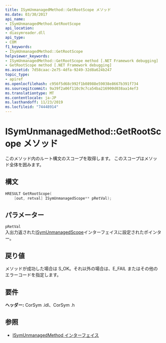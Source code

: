 ```yaml
---
title: ISymUnmanagedMethod::GetRootScope メソッド
ms.date: 03/30/2017
api_name:
- ISymUnmanagedMethod.GetRootScope
api_location:
- diasymreader.dll
api_type:
- COM
f1_keywords:
- ISymUnmanagedMethod::GetRootScope
helpviewer_keywords:
- ISymUnmanagedMethod::GetRootScope method [.NET Framework debugging]
- GetRootScope method [.NET Framework debugging]
ms.assetid: 7d58caac-2e75-4dfa-9249-32d8a624b247
topic_type:
- apiref
ms.openlocfilehash: c956f5d68c992f1b08988e59038e8667b391f734
ms.sourcegitcommit: 9a39f2a06f110c9c7ca54ba216900d038aa14ef3
ms.translationtype: MT
ms.contentlocale: ja-JP
ms.lasthandoff: 11/23/2019
ms.locfileid: "74448914"
---
```

# <a name="isymunmanagedmethodgetrootscope-method"></a>ISymUnmanagedMethod::GetRootScope メソッド
このメソッド内のルート構文のスコープを取得します。 このスコープはメソッド全体を囲みます。  
  
## <a name="syntax"></a>構文  
  
```cpp  
HRESULT GetRootScope(  
    [out, retval] ISymUnmanagedScope** pRetVal);  
```  
  
## <a name="parameters"></a>パラメーター  
 `pRetVal`  
 入出力返された[ISymUnmanagedScope](../../../../docs/framework/unmanaged-api/diagnostics/isymunmanagedscope-interface.md)インターフェイスに設定されたポインター。  
  
## <a name="return-value"></a>戻り値  
 メソッドが成功した場合は S_OK。それ以外の場合は、E_FAIL またはその他のエラーコードを指定します。  
  
## <a name="requirements"></a>要件  
 **ヘッダー:** CorSym .idl、CorSym .h  
  
## <a name="see-also"></a>参照

- [ISymUnmanagedMethod インターフェイス](../../../../docs/framework/unmanaged-api/diagnostics/isymunmanagedmethod-interface.md)
